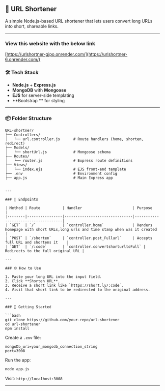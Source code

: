 

## 📁 URL Shortener

A simple Node.js-based URL shortener that lets users convert long URLs into short, shareable links.

---

### View this website with the below link 

[https://urlshortner-gjpo.onrender.com/](https://urlshortner-6.onrender.com/)

### 🛠 Tech Stack

- **Node.js** + **Express.js**
- **MongoDB** with **Mongoose**
- **EJS** for server-side templating
- **Bootstrap ** for styling

---

### 📦 Folder Structure

```
URL-shortner/
├── Controllers/
│   └── url.controller.js      # Route handlers (home, shorten, redirect)
├── Models/
│   └── shortUrl.js            # Mongoose schema
├── Routes/
│   └── router.js              # Express route definitions
├── Views/
│   └── index.ejs              # EJS front-end template
├── .env                       # Environment config
├── app.js                     # Main Express app


---

### 🚀 Endpoints

| Method | Route          | Handler                       | Purpose                             |
|--------|----------------|-------------------------------|-------------------------------------|
| `GET`  | `/`            | `controller.home`             | Renders homepage with short URLs,long urls and time stamp when was it created   |
| `POST` | `/shorten`     | `controller.post_Fullurl`     | Accepts full URL and shortens it    |
| `GET`  | `/:code`       | `controller.convertshorturltoFull` | Redirects to the full original URL |

---

### 🌐 How to Use

1. Paste your long URL into the input field.
2. Click **Shorten URL**.
3. Receive a short link like `https://short.ly/:code`.
4. Visit that short link to be redirected to the original address.

---

### 📌 Getting Started

```bash
git clone https://github.com/your-repo/url-shortener
cd url-shortener
npm install
```

Create a `.env` file:

```env
mongoDb_uri=your_mongodb_connection_string
port=3008
```

Run the app:

```bash
node app.js
```

Visit: `http://localhost:3008`

---

